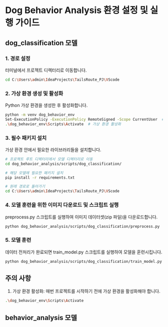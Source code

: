 # Dog Behavior Analysis 환경 설정 및 실행 가이드

## dog_classification 모델

### 1. 경로 설정

터미널에서 프로젝트 디렉터리로 이동합니다.

```bash
cd C:\Users\admin\IdeaProjects\TailsRoute_PJ\VScode
```

### 2. 가상 환경 생성 및 활성화

Python 가상 환경을 생성한 후 활성화합니다.

```bash
python -m venv dog_behavior_env
Set-ExecutionPolicy -ExecutionPolicy RemoteSigned -Scope CurrentUser  # Windows에서 필요할 경우
.\dog_behavior_env\Scripts\Activate  # 가상 환경 활성화
```

### 3. 필수 패키지 설치

가상 환경 안에서 필요한 라이브러리들을 설치합니다.

```bash
# 프로젝트 루트 디렉터리에서 모델 디렉터리로 이동
cd dog_behavior_analysis/scripts/dog_classification/

# 해당 모델에 필요한 패키지 설치
pip install -r requirements.txt

# 원래 경로로 돌아가기
cd C:\Users\admin\IdeaProjects\TailsRoute_PJ\VScode
```

### 4. 모델 훈련을 위한 이미지 다운로드 및 스크립트 실행

preprocess.py 스크립트를 실행하여 이미지 데이터셋(zip 파일)을 다운로드합니다.

```bash
python dog_behavior_analysis/scripts/dog_classification/preprocess.py
```

### 5. 모델 훈련

데이터 전처리가 완료되면 train_model.py 스크립트를 실행하여 모델을 훈련시킵니다.

```bash
python dog_behavior_analysis/scripts/dog_classification/train_model.py
```

## 주의 사항

1. 가상 환경 활성화: 매번 프로젝트를 시작하기 전에 가상 환경을 활성화해야 합니다.

```bash
.\dog_behavior_env\Scripts\Activate
```

## behavior_analysis 모델

